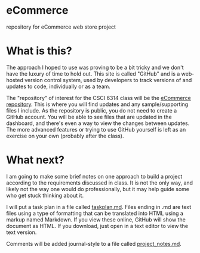 eCommerce
=========

repository for eCommerce web store project


# What is this?

The approach I hoped to use was proving to be a bit tricky and we don't have the luxury of time to hold out. This site is called "GitHub" and is a web-hosted version control system, used by developers to track versions of and updates to code, individually or as a team.

The "repository" of interest for the CSCI 6314 class will be the [eCommerce repository](https://github.com/joelgarzatx/eCommerce). This is where you will find updates and any sample/supporting files I include. As the repository is public, you do not need to create a GitHub account. You will be able to see files that are updated in the dashboard, and there's even a way to view the changes between updates. The more advanced features or trying to use GitHub yourself is left as an exercise on your own (probably after the class).

# What next?

I am going to make some brief notes on one approach to build a project according to the requirements discussed in class. It is not the only way, and likely not the way one would do professionally, but it may help guide some who get stuck thinking about it.

I will put a task plan in a file called [taskplan.md](https://github.com/joelgarzatx/eCommerce/blob/master/taskplan.md). Files ending in .md are text files using a type of formatting that can be translated into HTML using a markup named Markdown. If you view these online, GitHub will show the document as HTML. If you download, just open in a text editor to view the text version.

Comments will be added journal-style to a file called [project_notes.md](https://github.com/joelgarzatx/eCommerce/blob/master/project_notes.md).